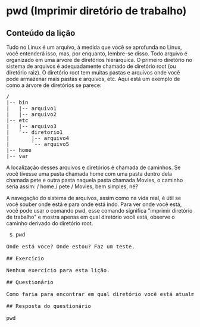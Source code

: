 # pwd (Imprimir diretório de trabalho)

## Conteúdo da lição

Tudo no Linux é um arquivo, à medida que você se aprofunda no Linux, você entenderá isso, mas, por enquanto, lembre-se disso. Todo arquivo é organizado em uma árvore de diretórios hierárquica. O primeiro diretório no sistema de arquivos é adequadamente chamado de diretório root (ou diretório raiz). O diretório root tem muitas pastas e arquivos onde você pode armazenar mais pastas e arquivos, etc. Aqui está um exemplo de como a árvore de diretórios se parece:

<pre>/
|-- bin
|   |-- arquivo1
|   |-- arquivo2
|-- etc
|   |-- arquivo3
|   `-- diretorio1
|       |-- arquivo4
|       `-- arquivo5
|-- home
|-- var
</pre>

A localização desses arquivos e diretórios é chamada de caminhos. Se você tivesse uma pasta chamada home com uma pasta dentro dela chamada pete e outra pasta naquela pasta chamada Movies, o caminho seria assim: / home / pete / Movies, bem simples, né?

A navegação do sistema de arquivos, assim como na vida real, é útil se você souber onde está e para onde está indo. Para ver onde você está, você pode usar o comando pwd, esse comando significa "imprimir diretório de trabalho" e mostra apenas em qual diretório você está, observe o caminho derivado do diretório root.

<pre> $ pwd </ pre>

Onde está voce? Onde estou? Faz um teste.

## Exercício

Nenhum exercício para esta lição.

## Questionário

Como faria para encontrar em qual diretório você está atualmente?

## Resposta do questionário

pwd